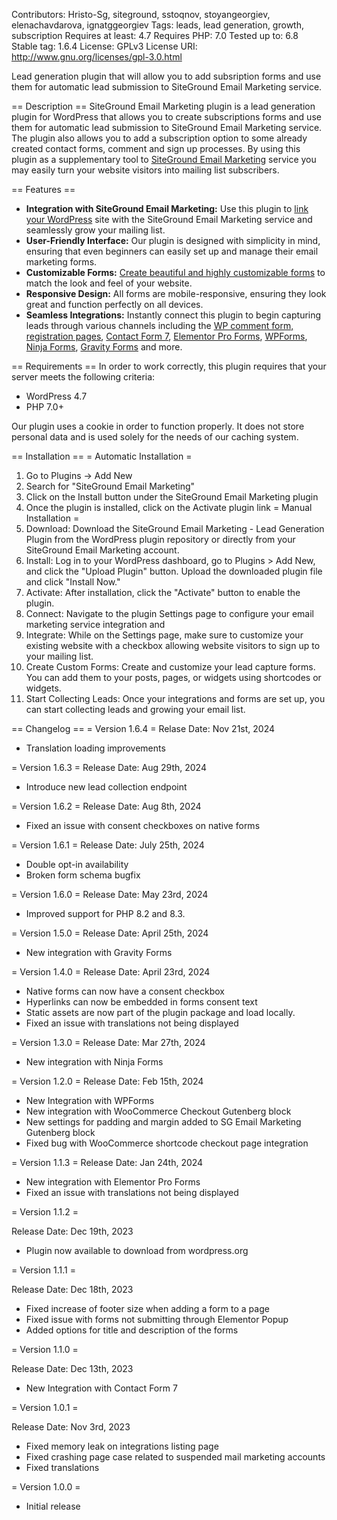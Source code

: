 Contributors: Hristo-Sg, siteground, sstoqnov, stoyangeorgiev, elenachavdarova, ignatggeorgiev
Tags: leads, lead generation, growth, subscription
Requires at least: 4.7
Requires PHP: 7.0
Tested up to: 6.8
Stable tag: 1.6.4
License: GPLv3
License URI: http://www.gnu.org/licenses/gpl-3.0.html

Lead generation plugin that will allow you to add subsription forms and use them for automatic lead submission to SiteGround Email Marketing service.

== Description ==
SiteGround Email Marketing plugin is a lead generation plugin for WordPress that allows you to create subscriptions forms and use them for automatic lead submission to SiteGround Email Marketing service. The plugin also allows you to add a subscription option to some already created contact forms, comment and sign up processes. By using this plugin as a supplementary tool to [SiteGround Email Marketing](https://eu.siteground.com/email-marketing) service you may easily turn your website visitors into mailing list subscribers.


== Features ==
* **Integration with SiteGround Email Marketing:** Use this plugin to [link your WordPress](https://eu.siteground.com/kb/start-getting-subscribers-from-wordpress/#How_to_connect_the_Email_Marketing_plugin_to_SiteGround_Email_Marketing) site with the SiteGround Email Marketing service and seamlessly grow your mailing list.
* **User-Friendly Interface:** Our plugin is designed with simplicity in mind, ensuring that even beginners can easily set up and manage their email marketing forms.
* **Customizable Forms:** [Create beautiful and highly customizable forms](https://eu.siteground.com/kb/create-custom-sign-up-form/) to match the look and feel of your website.
* **Responsive Design:** All forms are mobile-responsive, ensuring they look great and function perfectly on all devices.
* **Seamless Integrations:** Instantly connect this plugin to begin capturing leads through various channels including the [WP comment form, registration pages](https://eu.siteground.com/kb/collect-subscribers-from-wordpress-forms/), [Contact Form 7](https://eu.siteground.com/kb/email-marketing-integration-with-contact-form-7/), [Elementor Pro Forms](https://www.siteground.com/kb/email-marketing-integration-with-elementor-pro-forms/), [WPForms](https://www.siteground.com/kb/email-marketing-integration-with-wpforms/), [Ninja Forms](https://www.siteground.com/kb/email-marketing-integration-with-ninja-forms), [Gravity Forms](https://www.siteground.com/kb/email-marketing-integration-with-gravity-forms/) and more.


== Requirements ==
In order to work correctly, this plugin requires that your server meets the following criteria:

* WordPress 4.7
* PHP 7.0+

Our plugin uses a cookie in order to function properly. It does not store personal data and is used solely for the needs of our caching system.

== Installation ==
= Automatic Installation =
1. Go to Plugins -> Add New
1. Search for "SiteGround Email Marketing"
1. Click on the Install button under the SiteGround Email Marketing plugin
1. Once the plugin is installed, click on the Activate plugin link
   = Manual Installation =
1. Download: Download the  SiteGround Email Marketing - Lead Generation Plugin from the WordPress plugin repository or directly from your SiteGround Email Marketing account.
1. Install: Log in to your WordPress dashboard, go to Plugins > Add New, and click the "Upload Plugin" button. Upload the downloaded plugin file and click "Install Now."
1. Activate: After installation, click the "Activate" button to enable the plugin.
1. Connect: Navigate to the plugin Settings page to configure your email marketing service integration and
1. Integrate: While on the Settings page, make sure to customize your existing website with a checkbox allowing website visitors to sign up to your mailing list.
1. Create Custom Forms: Create and customize your lead capture forms. You can add them to your posts, pages, or widgets using shortcodes or widgets.
1. Start Collecting Leads: Once your integrations and forms are set up, you can start collecting leads and growing your email list.

== Changelog ==
= Version 1.6.4 =
Relase Date: Nov 21st, 2024

* Translation loading improvements

= Version 1.6.3 =
Release Date: Aug 29th, 2024

* Introduce new lead collection endpoint

= Version 1.6.2 =
Release Date: Aug 8th, 2024

* Fixed an issue with consent checkboxes on native forms

= Version 1.6.1 =
Release Date: July 25th, 2024

* Double opt-in availability
* Broken form schema bugfix

= Version 1.6.0 =
Release Date: May 23rd, 2024

* Improved support for PHP 8.2 and 8.3.

= Version 1.5.0 =
Release Date: April 25th, 2024

* New integration with Gravity Forms

= Version 1.4.0 =
Release Date: April 23rd, 2024

* Native forms can now have a consent checkbox
* Hyperlinks can now be embedded in forms consent text
* Static assets are now part of the plugin package and load locally.
* Fixed an issue with translations not being displayed

= Version 1.3.0 =
Release Date: Mar 27th, 2024

* New integration with Ninja Forms

= Version 1.2.0 =
Release Date: Feb 15th, 2024

* New Integration with WPForms
* New integration with WooCommerce Checkout Gutenberg block
* New settings for padding and margin added to SG Email Marketing Gutenberg block
* Fixed bug with WooCommerce shortcode checkout page integration

= Version 1.1.3 =
Release Date: Jan 24th, 2024

* New integration with Elementor Pro Forms
* Fixed an issue with translations not being displayed

= Version 1.1.2 =

Release Date: Dec 19th, 2023

* Plugin now available to download from wordpress.org

= Version 1.1.1 =

Release Date: Dec 18th, 2023

* Fixed increase of footer size when adding a form to a page
* Fixed issue with forms not submitting through Elementor Popup
* Added options for title and description of the forms

= Version 1.1.0 =

Release Date: Dec 13th, 2023

* New Integration with Contact Form 7

= Version 1.0.1 =

Release Date: Nov 3rd, 2023

* Fixed memory leak on integrations listing page
* Fixed crashing page case related to suspended mail marketing accounts
* Fixed translations

= Version 1.0.0 =

* Initial release